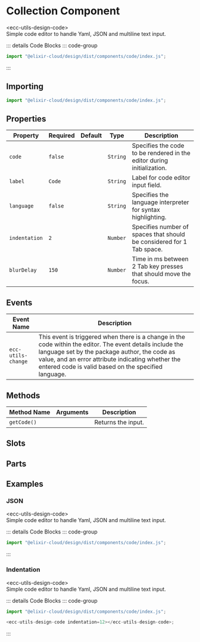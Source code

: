 # Collection Component <Badge type="warning" text="beta" />

<div class="component-name">&lt;ecc-utils-design-code&gt;</div>
Simple code editor to handle Yaml, JSON and multiline text input.
<ClientOnly>
  <div :class="isDark ? 'component-dark component' : 'component-light component'">
    <ecc-utils-design-code :v-if="renderComponent" :items="primaryItems" :filters="primaryFilters" totalItems="50"></ecc-utils-design-code>

::: details Code Blocks
::: code-group

```js [HTML]
import "@elixir-cloud/design/dist/components/code/index.js";
```

  <!-- ```jsx [React]
  ``` -->

:::

  </div>
</ClientOnly>

## Importing

```js [HTML]
import "@elixir-cloud/design/dist/components/code/index.js";
```

## Properties

| Property      | Required | Default | Type     | Description                                                            |
| ------------- | -------- | ------- | -------- | ---------------------------------------------------------------------- |
| `code`        | `false`  |         | `String` | Specifies the code to be rendered in the editor during initialization. |
| `label`       | `Code`   |         | `String` | Label for code editor input field.                                     |
| `language`    | `false`  |         | `String` | Specifies the language interpreter for syntax highlighting.            |
| `indentation` | `2`      |         | `Number` | Specifies number of spaces that should be considered for 1 Tab space.  |
| `blurDelay`   | `150`    |         | `Number` | Time in ms between 2 Tab key presses that should move the focus.       |

## Events

| Event Name         | Description                                                                                                                                                                                                                                                             |
| ------------------ | ----------------------------------------------------------------------------------------------------------------------------------------------------------------------------------------------------------------------------------------------------------------------- |
| `ecc-utils-change` | This event is triggered when there is a change in the code within the editor. The event details include the language set by the package author, the code as value, and an error attribute indicating whether the entered code is valid based on the specified language. |

## Methods

| Method Name | Arguments | Description        |
| ----------- | --------- | ------------------ |
| `getCode()` |           | Returns the input. |

## Slots

## Parts

## Examples

### JSON

<div class="component-name">&lt;ecc-utils-design-code&gt;</div>
Simple code editor to handle Yaml, JSON and multiline text input.
<ClientOnly>
  <div :class="isDark ? 'component-dark component' : 'component-light component'">
    <ecc-utils-design-code :v-if="renderComponent" :items="primaryItems" :filters="primaryFilters" totalItems="50" language="JSON"></ecc-utils-design-code>

::: details Code Blocks
::: code-group

```js [HTML]
import "@elixir-cloud/design/dist/components/code/index.js";
```

  <!-- ```jsx [React]
  ``` -->

:::

  </div>
</ClientOnly>

### Indentation

<div class="component-name">&lt;ecc-utils-design-code&gt;</div>
Simple code editor to handle Yaml, JSON and multiline text input.
<ClientOnly>
  <div :class="isDark ? 'component-dark component' : 'component-light component'">
    <ecc-utils-design-code :v-if="renderComponent" indentation="4"></ecc-utils-design-code>

::: details Code Blocks
::: code-group

```js [HTML]
import "@elixir-cloud/design/dist/components/code/index.js";

<ecc-utils-design-code indentation=12></ecc-utils-design-code>;
```

  <!-- ```jsx [React]
  ``` -->

:::

  </div>
</ClientOnly>

<script setup>
import { onMounted, ref } from "vue";
import { useData } from "vitepress";
const { isDark } = useData();
const renderComponent = ref(false);

onMounted(() => {
  import("@elixir-cloud/design/dist/components/code/index.js").then((module) => {
  });
});
</script>

<style>
</style>

